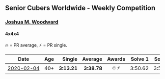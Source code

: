 <style>table {white-space: nowrap;}</style>

## Senior Cubers Worldwide - Weekly Competition
### [Joshua M. Woodward](../joshua_m_woodward.md)
#### 4x4x4

🔥 = PR average, ⚡ = PR single.

| Date | Age | Single | Average | Awards | Solve 1 | Solve 2 | Solve 3 | Solve 4 | Solve 5 | Video |
| :--: | :--: | --: | --: | :--: | --: | --: | --: | --: | --: | :-- |
| [2020-02-04](../../results/444/2020-02-04.md) | 40+ | **3:13.21** | **3:38.78** | 🔥 ⚡ | 3:50.62 | 3:52.51 | **3:13.21** | DNS | DNS | [Link](https://www.facebook.com/joshua.m.woodward.9/videos/10157599917355342/) |


<!-- Global site tag (gtag.js) - Google Analytics -->
<script async src="https://www.googletagmanager.com/gtag/js?id=UA-86348435-3"></script>
<script>window.dataLayer = window.dataLayer || []; function gtag() {dataLayer.push(arguments);} gtag('js', new Date()); gtag('config', 'UA-86348435-3');</script>
